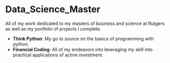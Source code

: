 # Data_Science_Master
All of my work dedicated to my masters of business and science at Rutgers as well as my portfolio of projects I complete.

* **Think Python**: My go to source on the basics of programming with python.
* **Financial Coding**: All of my endeavors into leveraging my skill into practical applications of active investment.   
